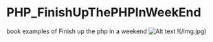 # PHP_FinishUpThePHPInWeekEnd
book examples of Finish up the php in a weekend
![Alt text](/path/img.jpg)
!(/img.jpg)
